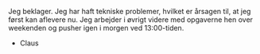 Jeg beklager. Jeg har haft tekniske problemer, hvilket er årsagen til, at jeg først kan aflevere nu. Jeg arbejder i øvrigt videre med opgaverne hen over weekenden og pusher igen i morgen ved 13:00-tiden.

- Claus
